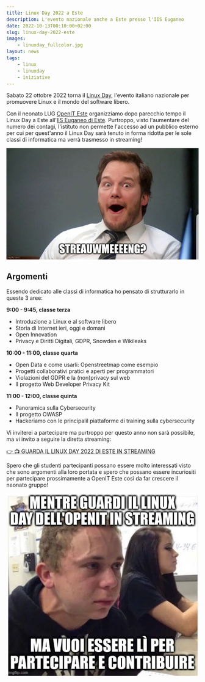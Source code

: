 ```yaml
---
title: Linux Day 2022 a Este
description: L'evento nazionale anche a Este presso l'IIS Euganeo
date: 2022-10-13T00:10:00+02:00
slug: linux-day-2022-este
images:
    - linuxday_fullcolor.jpg
layout: news
tags:
    - linux
    - linuxday
    - iniziative
---
```


Sabato 22 ottobre 2022 torna il [Linux Day](https://www.linuxday.it/), l'evento italiano nazionale per promuovere Linux e il mondo del software libero.

Con il neonato LUG [OpenIT Este](progetti/openit-este) organizziamo dopo parecchio tempo il Linux Day a Este all'[IIS Euganeo di Este](https://www.iiseuganeo.cloud/). Purtroppo, visto l'aumentare del numero dei contagi, l'istituto non permette l'accesso ad un pubblico esterno per cui per quest'anno il Linux Day sarà tenuto in forma ridotta per le sole classi di informatica ma verrà trasmesso in streaming!

![Wow, streaming!](wow-streaming.webp)

## Argomenti

Essendo dedicato alle classi di informatica ho pensato di strutturarlo in queste 3 aree:

**9:00 - 9:45, classe terza**
- Introduzione a Linux e al software libero
- Storia di Internet ieri, oggi e domani
- Open Innovation
- Privacy e Diritti Digitali, GDPR, Snowden e Wikileaks
 
 
**10:00 - 11:00, classe quarta**
- Open Data e come usarli: Openstreetmap come esempio
- Progetti collaborativi pratici e aperti per programmatori
- Violazioni del GDPR e la (non)privacy sul web
- Il progetto Web Developer Privacy Kit

 
**11:00 - 12:00, classe quinta**
- Panoramica sulla Cybersecurity
- Il progetto OWASP
- Hackeriamo con le principalil piattaforme di training sulla cybersecurity

Vi inviterei a partecipare ma purtroppo per questo anno non sarà possibile, ma vi invito a seguire la diretta streaming:

[👉 📺 GUARDA IL LINUX DAY 2022 DI ESTE IN STREAMING](https://www.euganeortv.cloud/linux-day-2022/)

Spero che gli studenti partecipanti possano essere molto interessati visto che sono argomenti alla loro portata e spero che possano essere incuriositi per partecipare prossimamente a OpenIT Este così da far crescere il neonato gruppo!

![Partecipare al Linux Day di Este 2022](partecipare-linuxday-este.webp)